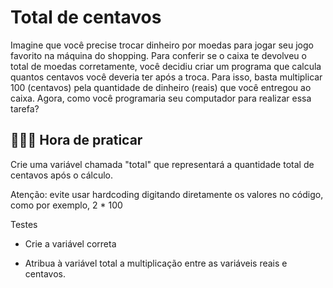 # Total de centavos

Imagine que você precise trocar dinheiro por moedas para jogar seu jogo favorito na máquina do shopping. Para conferir se o caixa te devolveu o total de moedas corretamente, você decidiu criar um programa que calcula quantos centavos você deveria ter após a troca. Para isso, basta multiplicar 100 (centavos) pela quantidade de dinheiro (reais) que você entregou ao caixa. Agora, como você programaria seu computador para realizar essa tarefa?

## 👨🏻‍💻 Hora de praticar

Crie uma variável chamada "total" que representará a quantidade total de centavos após o cálculo.

Atenção: evite usar hardcoding digitando diretamente os valores no código, como por exemplo, 2 \* 100

Testes

- Crie a variável correta

- Atribua à variável total a multiplicação entre as variáveis reais e centavos.
